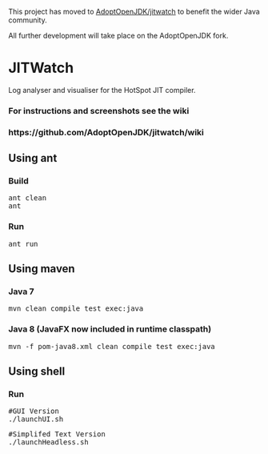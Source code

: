 This project has moved to <a href="https://github.com/AdoptOpenJDK/jitwatch">AdoptOpenJDK/jitwatch</a> to benefit the wider Java community.

All further development will take place on the AdoptOpenJDK fork.

JITWatch
========

Log analyser and visualiser for the HotSpot JIT compiler.

<h3>For instructions and screenshots see the wiki</h3>
<h3>https://github.com/AdoptOpenJDK/jitwatch/wiki</h3>

<h2>Using ant</h2>
<h3>Build</h3>
<pre>ant clean
ant</pre>
<h3>Run</h3>
<pre>ant run</pre>

<h2>Using maven</h2>
<h3>Java 7</h3>
<pre>mvn clean compile test exec:java</pre>
<h3>Java 8 (JavaFX now included in runtime classpath)</h3>
<pre>mvn -f pom-java8.xml clean compile test exec:java</pre>

<h2>Using shell</h2>
<h3>Run</h3>
<pre>#GUI Version
./launchUI.sh</pre>
<pre>#Simplifed Text Version
./launchHeadless.sh</pre>


